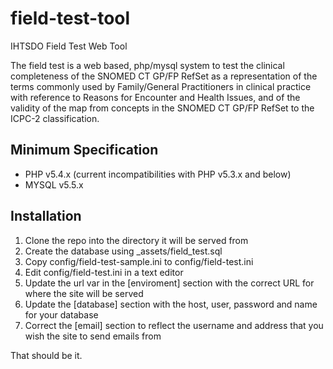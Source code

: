 field-test-tool
===============

IHTSDO Field Test Web Tool

The field test is a web based, php/mysql system to test the clinical completeness of the SNOMED CT GP/FP RefSet as a representation of the terms commonly used by Family/General Practitioners in clinical practice with reference to Reasons for Encounter and Health Issues, and of the validity of the map from concepts in the SNOMED CT GP/FP RefSet to the ICPC-2 classification.

Minimum Specification
---------------------
- PHP v5.4.x (current incompatibilities with PHP v5.3.x and below)
- MYSQL v5.5.x

Installation
------------

1. Clone the repo into the directory it will be served from
2. Create the database using _assets/field_test.sql
3. Copy config/field-test-sample.ini to config/field-test.ini
4. Edit config/field-test.ini in a text editor
5. Update the url var in the [enviroment] section with the correct URL for where the site will be served
6. Update the [database] section with the host, user, password and name for your database
7. Correct the [email] section to reflect the username and address that you wish the site to send emails from

That should be it.